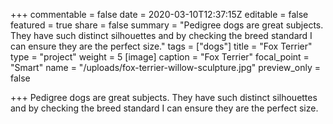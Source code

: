 +++
commentable = false
date = 2020-03-10T12:37:15Z
editable = false
featured = true
share = false
summary = "Pedigree dogs are great subjects. They have such distinct silhouettes and by checking the breed standard I can ensure they are the perfect size."
tags = ["dogs"]
title = "Fox Terrier"
type = "project"
weight = 5
[image]
caption = "Fox Terrier"
focal_point = "Smart"
name = "/uploads/fox-terrier-willow-sculpture.jpg"
preview_only = false

+++
Pedigree dogs are great subjects. They have such distinct silhouettes and by checking the breed standard I can ensure they are the perfect size.